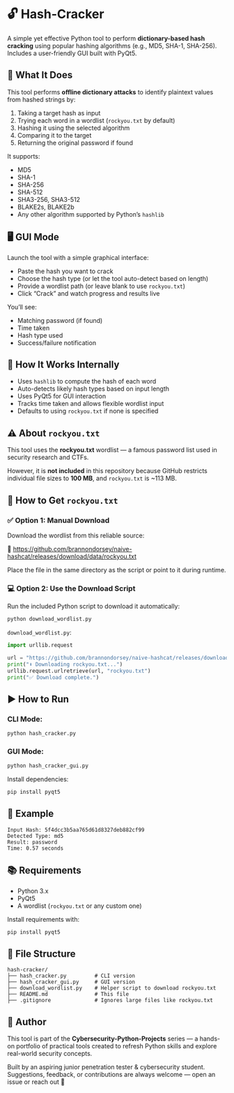 # 🔓 Hash-Cracker

A simple yet effective Python tool to perform **dictionary-based hash cracking** using popular hashing algorithms (e.g., MD5, SHA-1, SHA-256). Includes a user-friendly GUI built with PyQt5.

## 🧠 What It Does

This tool performs **offline dictionary attacks** to identify plaintext values from hashed strings by:

1. Taking a target hash as input  
2. Trying each word in a wordlist (`rockyou.txt` by default)  
3. Hashing it using the selected algorithm  
4. Comparing it to the target  
5. Returning the original password if found  

It supports:
- MD5
- SHA-1
- SHA-256
- SHA-512
- SHA3-256, SHA3-512
- BLAKE2s, BLAKE2b  
- Any other algorithm supported by Python’s `hashlib`

## 🖥️ GUI Mode

Launch the tool with a simple graphical interface:
- Paste the hash you want to crack  
- Choose the hash type (or let the tool auto-detect based on length)  
- Provide a wordlist path (or leave blank to use `rockyou.txt`)  
- Click “Crack” and watch progress and results live  

You’ll see:
- Matching password (if found)  
- Time taken  
- Hash type used  
- Success/failure notification  

## 🧪 How It Works Internally

- Uses `hashlib` to compute the hash of each word  
- Auto-detects likely hash types based on input length  
- Uses PyQt5 for GUI interaction  
- Tracks time taken and allows flexible wordlist input  
- Defaults to using `rockyou.txt` if none is specified  

## ⚠️ About `rockyou.txt`

This tool uses the **rockyou.txt** wordlist — a famous password list used in security research and CTFs.

However, it is **not included** in this repository because GitHub restricts individual file sizes to **100 MB**, and `rockyou.txt` is ~113 MB.

## 🔽 How to Get `rockyou.txt`

### ✅ Option 1: Manual Download

Download the wordlist from this reliable source:

🔗 https://github.com/brannondorsey/naive-hashcat/releases/download/data/rockyou.txt

Place the file in the same directory as the script or point to it during runtime.

### 💻 Option 2: Use the Download Script

Run the included Python script to download it automatically:

```bash
python download_wordlist.py
```

`download_wordlist.py`:
```python
import urllib.request

url = "https://github.com/brannondorsey/naive-hashcat/releases/download/data/rockyou.txt"
print("⬇️ Downloading rockyou.txt...")
urllib.request.urlretrieve(url, "rockyou.txt")
print("✅ Download complete.")
```

## ▶️ How to Run

### CLI Mode:
```bash
python hash_cracker.py
```

### GUI Mode:
```bash
python hash_cracker_gui.py
```

Install dependencies:
```bash
pip install pyqt5
```

## 🧪 Example

```
Input Hash: 5f4dcc3b5aa765d61d8327deb882cf99
Detected Type: md5
Result: password
Time: 0.57 seconds
```

## 📚 Requirements

- Python 3.x  
- PyQt5  
- A wordlist (`rockyou.txt` or any custom one)

Install requirements with:
```bash
pip install pyqt5
```

## 📁 File Structure

```
hash-cracker/
├── hash_cracker.py         # CLI version
├── hash_cracker_gui.py     # GUI version
├── download_wordlist.py    # Helper script to download rockyou.txt
├── README.md               # This file
├── .gitignore              # Ignores large files like rockyou.txt
```

## 🚀 Author

This tool is part of the **Cybersecurity-Python-Projects** series — a hands-on portfolio of practical tools created to refresh Python skills and explore real-world security concepts.

Built by an aspiring junior penetration tester & cybersecurity student.  
Suggestions, feedback, or contributions are always welcome — open an issue or reach out 🤙